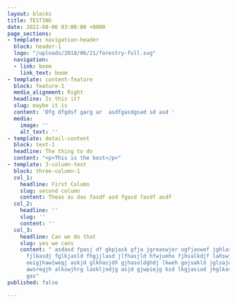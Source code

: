 ```yaml
---
layout: blocks
title: TESTING
date: 2022-08-06 03:00:00 +0000
page_sections:
- template: navigation-header
  block: header-1
  logo: "/uploads/2018/06/21/forestry-full.svg"
  navigation:
  - link: boom
    link_text: boom
- template: content-feature
  block: feature-1
  media_alignment: Right
  headline: Is this it?
  slug: maybe it is
  content: 'Dfg dfgdsf garg ar  asdfgasdgsad sd asd '
  media:
    image: ''
    alt_text: ''
- template: detail-content
  block: text-1
  headline: The thing to do
  content: "<p>This is the best</p>"
- template: 3-column-text
  block: three-column-1
  col_1:
    headline: First Column
    slug: second column
    content: Theas as das fasdf asd fgasd fasdf asdf
  col_2:
    headline: ''
    slug: ''
    content: ''
  col_3:
    headline: Can we do that
    slug: yes we cans
    content: " asdasd fpasj df gkpjask gfja jgreaswjer ogfjaswef jghlaswhjef klsajdk
      fjlkasdj fglkjasld fhgjjlasd jlfhasjld hfwjueho fjhsalkdjf lañswje ofgahjsw
      oeigjhaw{wegj askjd glkñasjdñ gjhasoldghdj lkweh gojsakld jglsajd gasjdl ghasjldghd
      awsregjh alkswjhrg laskljndjg asjd gjwpiejg ksd lkgjasiod jhglkasdolg jhwe gnslakd
      gas"
published: false

---
```

